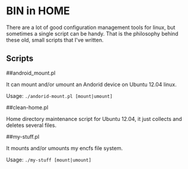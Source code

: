 BIN in HOME
===========

There are a lot of good configuration management tools for linux, but sometimes a single script can be handy.
That is the philosophy behind these old, small scripts that I've written.

Scripts
-------

##android_mount.pl

It can mount and/or umount an Andorid device on Ubuntu 12.04 linux.

Usage: `./andorid-mount.pl [mount|umount]`

##clean-home.pl

Home directory maintenance script for Ubuntu 12.04, it just collects and deletes several files.

##my-stuff.pl

It mounts and/or umounts my encfs file system.

Usage: `./my-stuff [mount|umount]`
